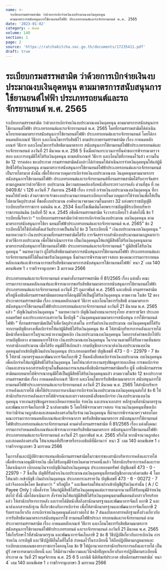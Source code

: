 ```yaml
---
name: >-
  ระเบียบกรมสรรพสามิต ว่าด้วยการเบิกจ่ายเงินงบประมาณงบเงินอุดหนุน
  ตามมาตรการสนับสนุนการใช้ยานยนต์ไฟฟ้า ประเภทรถยนต์และรถจักรยานยนต์ พ.ศ. 2565
date: '2023-01-02'
category: ง พิเศษ
volume: 140
section: 1
page: 2
source: 'https://ratchakitcha.soc.go.th/documents/17235411.pdf'
draft: true
---
```


# ระเบียบกรมสรรพสามิต ว่าด้วยการเบิกจ่ายเงินงบประมาณงบเงินอุดหนุน ตามมาตรการสนับสนุนการใช้ยานยนต์ไฟฟ้า ประเภทรถยนต์และรถจักรยานยนต์ พ.ศ. 2565

ระเบียบกรมสรรพสามิต ว่าด้วยการเบิกจ่ายเงินงบประมาณงบเงินอุดหนุน ตามมาตรการสนับสนุนการใช้ยานยนต์ไฟฟ้า ประเภทรถยนต์และรถจักรยานยนต์ พ.ศ. 2565 โดยที่กรมสรรพสามิตได้ดำเนินนโยบายตามมาตรการสนับสนุนการใช้ยานยนต์ไฟฟ้า ประเภทรถยนต์และรถจักรยานยนต์ โดยได้กาหนดหลักเกณฑ์ วิธีการ และเงื่อนไขการรับสิทธิไว้ ตามประกาศกรมสรรพสามิต เรื่อง กาหนดหลักเกณฑ์ วิธีการ และเงื่อนไขการรับสิทธิตามมาตรการ สนับสนุนการใช้ยานยนต์ไฟฟ้าประเภทรถยนต์และรถจักรยานยนต์ ลงวันที่ 21 มีนาคม พ.ศ. 256 5 ซึ่งเมื่อผ่านกระบวนการยื่นคำขอการพิจารณาตรวจสอบ และการอนุมัติให้ได้รับเงินอุดหนุน ตามหลักเกณฑ์ วิธีการ และเงื่อนไขที่กาหนดไว้แล้ว ความในข้อ 12 วรรคสอง ของประกาศ กรมสรรพสามิตดังกล่าวได้กำหนดให้ดำเนินการจ่ายเงินอุดหนุนให้แก่ผู้มีสิทธิได้รับเงินอุดหนุน ตามมาตรการสนับสนุนการใช้ยานยนต์ไฟฟ้าประเภทรถยนต์และรถจักรยานยนต์เป็นรายไตรมาส ดังนั้น เพื่อให้การควบคุมการเบิกจ่ายเงินงบประมาณงบเ งินอุดหนุนตามมาตรการสนับสนุนการใช้ยานยนต์ไฟฟ้า ประเภทรถยนต์และรถจักรยานยนต์ที่กรมสรรพสามิตได้รับการจัดสรรตามกฎหมายว่าด้วยวิธีการ งบประมาณ มีความสอดคล้องกับหนังสือกระทรวงการคลัง ด่วนที่สุด ที่ กค 0409.6/ ว 126 ลงวันที่ 7 กันยายน 2548 เรื่อง การเบิ กจ่ายเงินงบประมาณงบเงินอุดหนุน ที่กาหนดให้หัวหน้า ส่วนราชการเจ้าของงบประมาณกาหนดระเบียบภายในควบคุมการใช้จ่ายเงินเพื่อให้เป็นไปตามวัตถุประสงค์ ที่ขอตั้งงบประมาณ อาศัยอานาจตามความในมาตรา 32 แห่งพระราชบัญญัติระเบียบบริหารราชการ แผ่นดิน พ.ศ. 2534 ซึ่งแก้ไขเพิ่มเติมโดยพระราชบัญญัติระเบียบบริหารราชการแผ่นดิน (ฉบับที่ 5) พ.ศ. 2545 อธิบดีกรมสรรพสามิต จึงวางระเบียบไว้ ดังต่อไปนี้ ข้อ 1 ระเบียบนี้เรียกว่า “ ระเบียบกรมสรรพสามิตว่าด้วยการเบิกจ่ายเงินงบประมาณ งบเงินอุดหนุน ตามมาตรการสนับสนุนการใช้ยา นยนต์ไฟฟ้าประเภทรถยนต์และรถจักรยานยนต์ พ.ศ. 2565” ข้อ 2 ระเบียบนี้ให้ใช้บังคับตั้งแต่วันประกาศเป็นต้นไป ข้อ 3 ในระเบียบนี้ “ เงินงบประมาณงบเงินอุดหนุน ” หมายความว่า เงินงบประมาณที่กรมสรรพสามิตได้รับ การจัดสรรจากสำนักงบประมาณตามกฎหมายว่าด้วยวิธีการงบประมาณ เพื่อใช้ดำเนินการจ่าย เป็นเงินอุดหนุนให้แก่ผู้มีสิทธิได้รับเงินอุดหนุนตามมาตรการสนับสนุนการใช้ยานยนต์ไฟฟ้า ประเภทรถยนต์และรถจักรยานยนต์ “ ผู้มีสิทธิได้รับเงินอุดหนุน ” หมายความว่า ผู้ได้รับสิทธิตามมำตรการสนับสนุนการใช้ยานยนต์ไฟฟ้า ประเภทรถยนต์และรถจักรยานยนต์ที่ได้ยื่นคำขอรับเงินอุดหนุน ซึ่งผ่านการพิจารณาตรวจสอบ ของคณะกรรมการกาหนดหลักเกณฑ์และพิจารณาการขอรับสิทธิตามมาตรการสนับสนุนการใช้ยานยนต์ไฟฟ้า ้ หนา 2 ่ เลม 140 ตอนพิเศษ 1 ง ราชกิจจานุเบกษา 3 มกราคม 2566

ประเภทรถยนต์และรถจักรยานยนต์ ตามคำสั่งกรมสรรพสามิต ที่ 81/2565 เรื่อง แต่งตั้ง คณะกรรมการกาหนดหลักเกณฑ์และพิจารณาการขอรับสิทธิตามมาตรการสนับสนุนการใช้ยานยนต์ไฟฟ้า ประเภทรถยนต์และรถจักรยานยนต์ ลงวันที่ 21 กุมภาพันธ์ พ.ศ. 2565 และอธิบดี กรมสรรพสามิตหรือผู้ซึ่งอธิบดีกรมสรรพสามิตมอบหมายได้อนุมัติให้เป็นผู้ได้รับเงินอุดหนุน ตามความ ในข้อ 12 ของประกาศกรมสรรพสามิต เรื่อง กาหนดหลักเกณฑ์ วิธีการ และเงื่อนไขการรับสิทธิ ตามมาตรการสนับสนุนการใช้ยานยนต์ไฟฟ้าประเภทรถยนต์และรถจักรยานยนต์ ลงวันที่ 21 มีนาคม พ.ศ. 2565 แล้ว “ บัญชีเงินฝากเงินอุดหนุน ” หมายความว่า บัญชีเงินฝากธนาคารกรุงไทย สาขาราชวัตร ประเภทออมทรัพย์ และประเภทกระแสรายวัน ชื่อบัญชี “ เงินอุดหนุนตามมาตรการสนับสนุน การใช้ยานยนต์ไฟฟ้า ” ที่กรมสรรพสามิตเปิดไว้เพื่อวัตถุประสงค์ใน การรับฝากเงินงบประมาณ งบเงินอุดหนุนที่ได้รับจากกรมบัญชีกลางเพื่อเบิกจ่ายให้แก่ผู้มีสิทธิได้รับเงินอุดหนุน ข้อ 4 ให้สานักบริหารการคลังและรายได้มีหน้าที่ดาเนินการในฐานะหน่วยงานผู้ขอเบิก เงินงบประมาณงบเงินอุดหนุน โดยการส่งคำขอเบิกไปยังกรมบัญชีกลาง ตามแผนการใช้จ่าย เงินงบประมาณงบเงินอุดหนุน ในจานวนตามที่ได้รับความเห็นชอบจากสานักงบประมาณ เมื่อได้รับ อนุมัติให้เบิกแล้ว กรมบัญชีกลางจะนาส่งเงินงบประมาณงบเงินอุดหนุนฝากเข้าบัญชีเงินฝากเงินอุดหนุน ประเภทออมทรัพย์ บัญชีเลขที่ 473 - 0 - 22979 - 7 ข้อ 5 ให้สานั กมาตรฐานและพัฒนาการจัดเก็บภาษี 2 ยื่นหนังสือขอเบิกจ่ายเงินงบประมาณ งบเงินอุดหนุน เพื่อเบิกจ่ายให้แก่ผู้มีสิทธิได้รับเงินอุดหนุน โดยให้นาส่งรายงานสรุปข้อมูลรายละเอียด การขอเบิกจ่ายเงินและสาเนาเอกสารหลักฐานในขั้นตอนการนาเสนอที่อธิบดีกรมสรรพสามิตหรือ ผู้ซึ่ งอธิบดีกรมสรรพสามิตมอบหมายได้พิจารณาอนุมัติให้เป็นผู้มีสิทธิได้รับเงินอุดหนุนแล้ว ตามความในข้อ 12 ของประกาศกรมสรรพสามิต เรื่อง กาหนดหลักเกณฑ์ วิธีการ และเงื่อนไขการรับสิทธิตามมาตรการ สนับสนุนการใช้ยานยนต์ไฟฟ้าประเภทรถยนต์และรถจักรยานยนต์ ลงวันที่ 21 มีนาคม พ.ศ. 2565 ให้สำนักบริหารการคลังและรายได้ เพื่อใช้ประกอบการดาเนินการเบิกจ่ายเงินงบประมาณงบเงินอุดหนุนต่อไป ข้อ 6 ให้สำนักบริหารการคลังและรายได้พิจารณาและตรวจสอบหนังสือขอเบิกจ่าย เงินงบประมาณงบเงินอุดหนุน รายงานสรุปข้อมูลรายละเอียดการขอเบิก จ่ายเงิน และสาเนาเอกสาร หลักฐานที่สานักมาตรฐานและพัฒนาการจัดเก็บภาษี 2 นาส่งตามข้อ 5 โดยให้พิจารณาตรวจสอบ จำนวนเงินอุดหนุนที่ขอเบิกจ่ายว่ามีจำนวนถูกต้องและสอดคล้องตรงกันกับจำนวนเงินอุดหนุน ที่ผ่านการพิจารณาตรวจสอบโดยคณะกรรมการกาหนดหลักเกณฑ์และพิจารณาการ ขอรับสิทธิตามมาตรการ สนับสนุนการใช้ยานยนต์ไฟฟ้าประเภทรถยนต์และรถจักรยานยนต์ ตามคำสั่งกรมสรรพสามิต ที่ 81/2565 เรื่อง แต่งตั้งคณะกรรมการกำหนดหลักเกณฑ์และพิจารณาการขอรับสิทธิตามมาตรการ สนับสนุนการใช้ยานยนต์ไฟฟ้าประเภทรถยนต์และรถจักรยานยนต์ ลงวันที่ 21 กุมภาพันธ์ พ.ศ. 2565 หรือไม่ หากมีจานวนถูกต้องและสอดคล้องตรงกัน ให้นาเสนอที่ปรึกษาหรือรองอธิบดีที่มีอานาจ ้ หนา 3 ่ เลม 140 ตอนพิเศษ 1 ง ราชกิจจานุเบกษา 3 มกราคม 2566

ในการสั่งและปฏิบัติราชการแทนอธิบดีกรมสรรพสามิตในราชการของสานักบริหารการคลังและรายได้ เพื่อพิจารณาอนุมัติจ่ายเงิน เมื่อได้รับอนุมัติจ่ายเงินตามวรรคหนึ่งแล้ว ให้สานักบริหารการคลังและรายได้ดาเนินการ เบิกถอนเงินจากบัญชีเงินฝากเงินอุดหนุน ประเภทออมทรัพย์ บัญชีเลขที่ 473 - 0 - 22979 - 7 ซึ่งเป็น บัญชีที่รับฝากเงินงบประมาณงบเงินอุดหนุนที่กรมบัญชีกลางนาส่งตามข้อ 4 โดยให้นาฝา กเข้าบัญชี เงินฝากเงินอุดหนุน ประเภทกระแสรายวัน บัญชีเลขที่ 473 - 6 - 00272 - 7 แล้วจึงออกเช็คโดย ขีดฆ่าคาว่า “ หรือผู้ถือ ” และขีดคร่อมให้นาฝากเข้าบัญชีผู้รับเงินเท่านั้น ( A / C Payee Only ) เพื่อสั่งจ่าย ให้แก่ผู้มีสิทธิได้รับเงินอุดหนุนแต่ละรายตามจานวนที่ได้รับอนุมัติจ่ายเงินต่อไป ทั้งนี้ เมื่อได้ดาเนินการ สั่งจ่ายเงินให้แก่ผู้มีสิทธิได้รับเงินอุดหนุนตามขั้นตอนดังกล่าวเรียบร้อยแล้ว ให้สานักบริหารการคลัง และรายได้มีหนังสือถึงสานักมาตรฐานและพัฒนาการจัดเก็ บภาษี 2 และนาส่งเอกสารหลักฐาน ที่เกี่ยวข้องกับการเบิกจ่าย เพื่อให้สานักมาตรฐานและพัฒนาการจัดเก็บภาษี 2 รับทราบเกี่ยวกับ การเบิกจ่ายเงินอุดหนุนดังกล่าวต่อไป ข้อ 7 ต้นฉบับเอกสารหลักฐานทั้งปวงเกี่ยวกับการรับสิทธิตามมาตรการสนับสนุนการใช้ ยานยนต์ไฟฟ้าประเภ ทรถยนต์และรถจักรยานยนต์ ตามประกาศกรมสรรพสามิต เรื่อง กาหนดหลักเกณฑ์ วิธีการ และเงื่อนไขการรับสิทธิตามมาตรการสนับสนุนการใช้ยานยนต์ไฟฟ้าประเภทรถยนต์ และรถจักรยานยนต์ ลงวันที่ 21 มีนาคม พ.ศ. 2565 ให้เก็บรักษาไว้ที่สำนักมาตรฐาน และพัฒนาการจัดเก็บภาษี 2 ข้อ 8 วิธีปฏิบัติเกี่ยวกับการเบิกเงิน การจ่ายเงิน การบัญชี และวิธีปฏิบัติอื่นใดที่ไม่ได้ กำหนดไว้ในระเบียบนี้ ให้ถือปฏิบัติตามกฎหมายและระเบียบแบบแผนของทางราชการโดยอนุโลม ข้อ 9 ให้ผู้อานวยการสานักบริหารการคลังและรายได้ เป็นผู้รั กษาการตามระเบียบนี้ และ ให้มีอำนาจตีความและวินิจฉัยปัญหาเกี่ยวกับการปฏิบัติตามระเบียบนี้ ประกาศ ณ วันที่ 21 พฤศจิกายน พ.ศ. 25 6 5 เอกนิติ นิติทัณฑ์ประภาศ อธิบดีกรมสรรพสามิต ้ หนา 4 ่ เลม 140 ตอนพิเศษ 1 ง ราชกิจจานุเบกษา 3 มกราคม 2566
